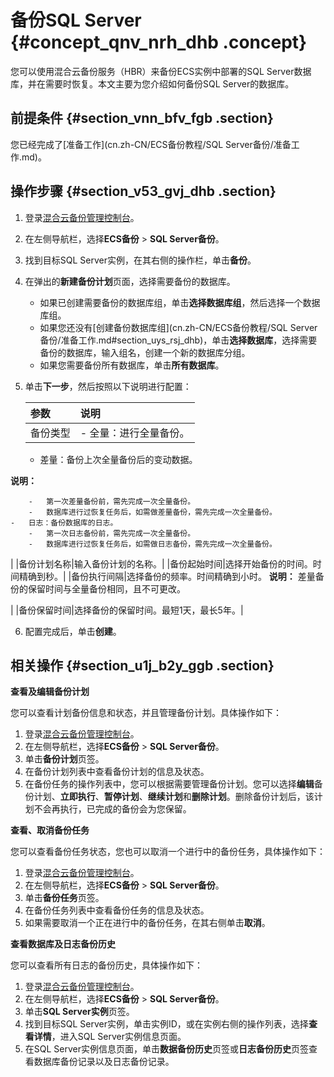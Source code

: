 # 备份SQL Server {#concept_qnv_nrh_dhb .concept}

您可以使用混合云备份服务（HBR）来备份ECS实例中部署的SQL Server数据库，并在需要时恢复。本文主要为您介绍如何备份SQL Server的数据库。

## 前提条件 {#section_vnn_bfv_fgb .section}

您已经完成了[准备工作](cn.zh-CN/ECS备份教程/SQL Server备份/准备工作.md)。

## 操作步骤 {#section_v53_gvj_dhb .section}

1.  登录[混合云备份管理控制台](https://hbr.console.aliyun.com)。
2.  在左侧导航栏，选择**ECS备份** \> **SQL Server备份**。
3.  找到目标SQL Server实例，在其右侧的操作栏，单击**备份**。
4.  在弹出的**新建备份计划**页面，选择需要备份的数据库。
    -   如果已创建需要备份的数据库组，单击**选择数据库组**，然后选择一个数据库组。
    -   如果您还没有[创建备份数据库组](cn.zh-CN/ECS备份教程/SQL Server备份/准备工作.md#section_uys_rsj_dhb)，单击**选择数据库**，选择需要备份的数据库，输入组名，创建一个新的数据库分组。
    -   如果您需要备份所有数据库，单击**所有数据库**。
5.  单击**下一步**，然后按照以下说明进行配置：

    |参数|说明|
    |:-|:-|
    |备份类型|     -   全量：进行全量备份。
    -   差量：备份上次全量备份后的变动数据。

**说明：** 

        -   第一次差量备份前，需先完成一次全量备份。
        -   数据库进行过恢复任务后，如需做差量备份，需先完成一次全量备份。
    -   日志：备份数据库的日志。
        -   第一次日志备份前，需先完成一次全量备份。
        -   数据库进行过恢复任务后，如需做日志备份，需先完成一次全量备份。
 |
    |备份计划名称|输入备份计划的名称。|
    |备份起始时间|选择开始备份的时间。时间精确到秒。|
    |备份执行间隔|选择备份的频率。时间精确到小时。 **说明：** 差量备份的保留时间与全量备份相同，且不可更改。

 |
    |备份保留时间|选择备份的保留时间。最短1天，最长5年。|

6.  配置完成后，单击**创建**。

## 相关操作 {#section_u1j_b2y_ggb .section}

 **查看及编辑备份计划** 

您可以查看计划备份信息和状态，并且管理备份计划。具体操作如下：

1.  登录[混合云备份管理控制台](https://hbr.console.aliyun.com)。
2.  在左侧导航栏，选择**ECS备份** \> **SQL Server备份**。
3.  单击**备份计划**页签。
4.  在备份计划列表中查看备份计划的信息及状态。
5.  在备份任务的操作列表中，您可以根据需要管理备份计划。您可以选择**编辑**备份计划、**立即执行**、**暂停计划**、**继续计划**和**删除计划**。删除备份计划后，该计划不会再执行，已完成的备份会为您保留。

 **查看、取消备份任务** 

您可以查看备份任务状态，您也可以取消一个进行中的备份任务，具体操作如下：

1.  登录[混合云备份管理控制台](https://hbr.console.aliyun.com)。
2.  在左侧导航栏，选择**ECS备份** \> **SQL Server备份**。
3.  单击**备份任务**页签。
4.  在备份任务列表中查看备份任务的信息及状态。
5.  如果需要取消一个正在进行中的备份任务，在其右侧单击**取消**。

 **查看数据库及日志备份历史** 

您可以查看所有日志的备份历史，具体操作如下：

1.  登录[混合云备份管理控制台](https://hbr.console.aliyun.com)。
2.  在左侧导航栏，选择**ECS备份** \> **SQL Server备份**。
3.  单击**SQL Server实例**页签。
4.  找到目标SQL Server实例，单击实例ID，或在实例右侧的操作列表，选择**查看详情**，进入SQL Server实例信息页面。
5.  在SQL Server实例信息页面，单击**数据备份历史**页签或**日志备份历史**页签查看数据库备份记录以及日志备份记录。

